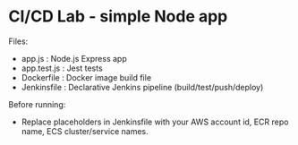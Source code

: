 # CI/CD Lab - simple Node app

Files:
- app.js : Node.js Express app
- app.test.js : Jest tests
- Dockerfile : Docker image build file
- Jenkinsfile : Declarative Jenkins pipeline (build/test/push/deploy)

Before running:
- Replace placeholders in Jenkinsfile with your AWS account id, ECR repo name, ECS cluster/service names.

